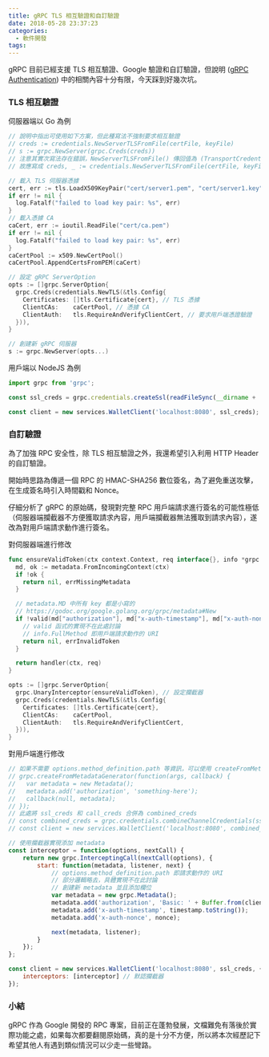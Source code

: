 ```yaml
---
title: gRPC TLS 相互驗證和自訂驗證
date: 2018-05-28 23:37:23
categories:
  - 軟件開發
tags:
---
```


gRPC 目前已經支援 TLS 相互驗證、Google 驗證和自訂驗證，但說明 ([gRPC Authentication](https://grpc.io/docs/guides/auth.html)) 中的相關內容十分有限，今天踩到好幾次坑。

<!--more-->

### TLS 相互驗證

伺服器端以 Go 為例

```go
// 說明中指出可使用如下方案，但此種寫法不強制要求相互驗證
// creds := credentials.NewServerTLSFromFile(certFile, keyFile)
// s := grpc.NewServer(grpc.Creds(creds))
// 注意其實次寫法存在錯誤，NewServerTLSFromFile() 傳回值為 (TransportCredentials, error)
// 故應寫成 creds, _ := credentials.NewServerTLSFromFile(certFile, keyFile)

// 載入 TLS 伺服器憑據
cert, err := tls.LoadX509KeyPair("cert/server1.pem", "cert/server1.key")
if err != nil {
  log.Fatalf("failed to load key pair: %s", err)
}
// 載入憑據 CA
caCert, err := ioutil.ReadFile("cert/ca.pem")
if err != nil {
  log.Fatalf("failed to load key pair: %s", err)
}
caCertPool := x509.NewCertPool()
caCertPool.AppendCertsFromPEM(caCert)

// 設定 gRPC ServerOption
opts := []grpc.ServerOption{
  grpc.Creds(credentials.NewTLS(&tls.Config{
    Certificates: []tls.Certificate{cert}, // TLS 憑據
    ClientCAs:    caCertPool, // 憑據 CA
    ClientAuth:   tls.RequireAndVerifyClientCert, // 要求用戶端憑證驗證
  })),
}

// 創建新 gRPC 伺服器
s := grpc.NewServer(opts...)
```

用戶端以 NodeJS 為例

```JavaScript
import grpc from 'grpc';

const ssl_creds = grpc.credentials.createSsl(readFileSync(__dirname + '/cert/server1.pem'), readFileSync(__dirname + '/cert/client.key'), readFileSync(__dirname + '/cert/client.pem'));

const client = new services.WalletClient('localhost:8080', ssl_creds);
```

### 自訂驗證

為了加強 RPC 安全性，除 TLS 相互驗證之外，我還希望引入利用 HTTP Header 的自訂驗證。

開始時思路為傳遞一個 RPC 的 HMAC-SHA256 數位簽名，為了避免重送攻擊，在生成簽名時引入時間戳和 Nonce。

仔細分析了 gRPC 的原始碼，發現對完整 RPC 用戶端請求進行簽名的可能性極低（伺服器端攔截器不方便獲取請求內容，用戶端攔截器無法獲取到請求內容），遂改為對用戶端請求動作進行簽名。

對伺服器端進行修改

```go
func ensureValidToken(ctx context.Context, req interface{}, info *grpc.UnaryServerInfo, handler grpc.UnaryHandler) (interface{}, error) {
  md, ok := metadata.FromIncomingContext(ctx)
  if !ok {
    return nil, errMissingMetadata
  }

  // metadata.MD 中所有 key 都是小寫的
  // https://godoc.org/google.golang.org/grpc/metadata#New
  if !valid(md["authorization"], md["x-auth-timestamp"], md["x-auth-nonce"], info.FullMethod) {
    // valid 函式的實現不在此處討論
    // info.FullMethod 即用戶端請求動作的 URI
    return nil, errInvalidToken
  }

  return handler(ctx, req)
}

opts := []grpc.ServerOption{
  grpc.UnaryInterceptor(ensureValidToken), // 設定攔截器
  grpc.Creds(credentials.NewTLS(&tls.Config{
    Certificates: []tls.Certificate{cert},
    ClientCAs:    caCertPool,
    ClientAuth:   tls.RequireAndVerifyClientCert,
  })),
}
```

對用戶端進行修改

```javascript
// 如果不需要 options.method_definition.path 等資訊，可以使用 createFromMetadataGenerator
// grpc.createFromMetadataGenerator(function(args, callback) {
//   var metadata = new Metadata();
//   metadata.add('authorization', 'something-here');
//   callback(null, metadata);
// });
// 此處將 ssl_creds 和 call_creds 合併為 combined_creds
// const combined_creds = grpc.credentials.combineChannelCredentials(ssl_creds, call_creds);
// const client = new services.WalletClient('localhost:8080', combined_creds);

// 使用攔截器實現添加 metadata
const interceptor = function(options, nextCall) {
    return new grpc.InterceptingCall(nextCall(options), {
        start: function(metadata, listener, next) {
            // options.method_definition.path 即請求動作的 URI
            // 部分邏輯略去，具體實現不在此討論
            // 創建新 metadata 並且添加欄位
            var metadata = new grpc.Metadata();
            metadata.add('authorization', 'Basic: ' + Buffer.from(client_id + ':' + signature).toString('base64'));
            metadata.add('x-auth-timestamp', timestamp.toString());
            metadata.add('x-auth-nonce', nonce);

            next(metadata, listener);
        }
    });
};

const client = new services.WalletClient('localhost:8080', ssl_creds, {
    interceptors: [interceptor] // 默認攔截器
});
```

### 小結

gRPC 作為 Google 開發的 RPC 專案，目前正在蓬勃發展，文檔難免有落後於實際功能之處，如果每次都要翻閱原始碼，真的是十分不方便，所以將本次經歷記下希望其他人有遇到類似情況可以少走一些彎路。